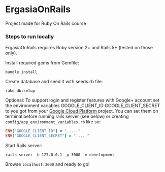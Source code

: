 # ErgasiaOnRails
Project made for Ruby On Rails course

### Steps to run locally

ErgasiaOnRails requires Ruby version 2+ and Rails 5+ (tested on those only).

Install required gems from Gemfile:
```
bundle install
```

Create database and seed it with seeds.rb file:

```
rake db:setup
```

Optional: To support login and register features with Google+ account set the environment variables 
GOOGLE_CLIENT_ID GOOGLE_CLIENT_SECRET to you got from your [Google Cloud Platform](https://console.cloud.google.com) project.
You can set them on terminal before running rails server (see below) or creating `config/app_environment_variables.rb` like so:
```ruby
ENV["GOOGLE_CLIENT_ID"] = "....."
ENV["GOOGLE_CLIENT_SECRET"] = "....."
```

Start Rails server:
```
rails server -b 127.0.0.1 -p 3000 -e development
```

Browse `localhost:3000` and ready to go!